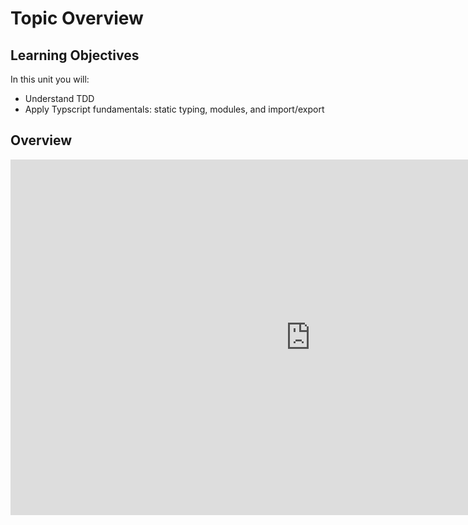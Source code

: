 # Topic Overview

## Learning Objectives

In this unit you will:

- Understand TDD
- Apply Typscript fundamentals: static typing, modules, and import/export

## Overview

<iframe src="https://docs.google.com/presentation/d/e/2PACX-1vS6GiLYJid-5QAg9aQnIwo36BlzkUNIiIx13qCkwCxCcvSCL6BaqIicnb1oTVQ9Nw/embed?start=false&loop=false&delayms=10000" frameborder="0" width="960" height="569" allowfullscreen="true" mozallowfullscreen="true" webkitallowfullscreen="true"></iframe>